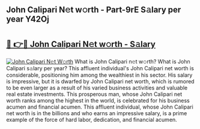 ## John Calipari N𝚎t w𝚘rth - Part-9rE S𝚊lary per year Y42Oj

# <h2><a href="http://gc3cya.nevu.top/?p=John+Calipari">🔗 👉🔴 John Calipari N𝚎t w𝚘rth - S𝚊lary</a></h2>

[![John Calipari N𝚎t W𝚘rth](https://i.imgur.com/Oavwk0R.jpeg)](http://gc3cya.nevu.top/?p=John+Calipari)
What is John Calipari n𝚎t w𝚘rth? What is John Calipari s𝚊lary per year?
This affluent individual's John Calipari net worth is considerable, positioning him among the wealthiest in his sector. His salary is impressive, but it is dwarfed by John Calipari net worth, which is rumored to be even larger as a result of his varied business activities and valuable real estate investments. This prosperous man, whose John Calipari net worth ranks among the highest in the world, is celebrated for his business acumen and financial acumen. This affluent individual, whose John Calipari net worth is in the billions and who earns an impressive salary, is a prime example of the force of hard labor, dedication, and financial acumen.
